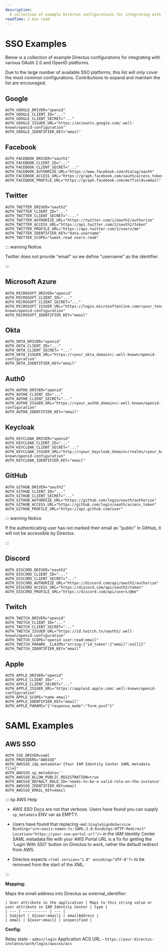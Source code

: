 ```yaml
---
description:
  A collection of example Directus configurations for integrating with various OAuth 2.0, OpenID and SAML platforms.
readTime: 2 min read
---
```


# SSO Examples

Below is a collection of example Directus configurations for integrating with various OAuth 2.0 and OpenID platforms.

Due to the large number of available SSO platforms, this list will only cover the most common configurations.
Contributions to expand and maintain the list are encouraged.

## Google

```
AUTH_GOOGLE_DRIVER="openid"
AUTH_GOOGLE_CLIENT_ID="..."
AUTH_GOOGLE_CLIENT_SECRET="..."
AUTH_GOOGLE_ISSUER_URL="https://accounts.google.com/.well-known/openid-configuration"
AUTH_GOOGLE_IDENTIFIER_KEY="email"
```

## Facebook

```
AUTH_FACEBOOK_DRIVER="oauth2"
AUTH_FACEBOOK_CLIENT_ID="..."
AUTH_FACEBOOK_CLIENT_SECRET="..."
AUTH_FACEBOOK_AUTHORIZE_URL="https://www.facebook.com/dialog/oauth"
AUTH_FACEBOOK_ACCESS_URL="https://graph.facebook.com/oauth/access_token"
AUTH_FACEBOOK_PROFILE_URL="https://graph.facebook.com/me?fields=email"
```

## Twitter

```
AUTH_TWITTER_DRIVER="oauth2"
AUTH_TWITTER_CLIENT_ID="..."
AUTH_TWITTER_CLIENT_SECRET="-..."
AUTH_TWITTER_AUTHORIZE_URL="https://twitter.com/i/oauth2/authorize"
AUTH_TWITTER_ACCESS_URL="https://api.twitter.com/2/oauth2/token"
AUTH_TWITTER_PROFILE_URL="https://api.twitter.com/2/users/me"
AUTH_TWITTER_IDENTIFIER_KEY="data.username"
AUTH_TWITTER_SCOPE="tweet.read users.read"
```

::: warning Notice

Twitter does not provide "email" so we define "username" as the identifier.

:::

## Microsoft Azure

```
AUTH_MICROSOFT_DRIVER="openid"
AUTH_MICROSOFT_CLIENT_ID="..."
AUTH_MICROSOFT_CLIENT_SECRET="..."
AUTH_MICROSOFT_ISSUER_URL="https://login.microsoftonline.com/<your_tenant_id>/v2.0/.well-known/openid-configuration"
AUTH_MICROSOFT_IDENTIFIER_KEY="email"
```

## Okta

```
AUTH_OKTA_DRIVER="openid"
AUTH_OKTA_CLIENT_ID="..."
AUTH_OKTA_CLIENT_SECRET= "..."
AUTH_OKTA_ISSUER_URL="https://<your_okta_domain>/.well-known/openid-configuration"
AUTH_OKTA_IDENTIFIER_KEY="email"
```

## Auth0

```
AUTH_AUTH0_DRIVER="openid"
AUTH_AUTH0_CLIENT_ID="..."
AUTH_AUTH0_CLIENT_SECRET="..."
AUTH_AUTH0_ISSUER_URL="https://<your_auth0_domain>/.well-known/openid-configuration"
AUTH_AUTH0_IDENTIFIER_KEY="email"
```

## Keycloak

```
AUTH_KEYCLOAK_DRIVER="openid"
AUTH_KEYCLOAK_CLIENT_ID="..."
AUTH_KEYCLOAK_CLIENT_SECRET="..."
AUTH_KEYCLOAK_ISSUER_URL="http://<your_keycloak_domain>/realms/<your_keycloak_realm>/.well-known/openid-configuration"
AUTH_KEYCLOAK_IDENTIFIER_KEY="email"
```

## GitHub

```
AUTH_GITHUB_DRIVER="oauth2"
AUTH_GITHUB_CLIENT_ID="..."
AUTH_GITHUB_CLIENT_SECRET="..."
AUTH_GITHUB_AUTHORIZE_URL="https://github.com/login/oauth/authorize"
AUTH_GITHUB_ACCESS_URL="https://github.com/login/oauth/access_token"
AUTH_GITHUB_PROFILE_URL="https://api.github.com/user"
```

::: warning Notice

If the authenticating user has not marked their email as "public" in GitHub, it will not be accessible by Directus.

:::

## Discord

```
AUTH_DISCORD_DRIVER="oauth2"
AUTH_DISCORD_CLIENT_ID="..."
AUTH_DISCORD_CLIENT_SECRET="..."
AUTH_DISCORD_AUTHORIZE_URL="https://discord.com/api/oauth2/authorize"
AUTH_DISCORD_ACCESS_URL="https://discord.com/api/oauth2/token"
AUTH_DISCORD_PROFILE_URL="https://discord.com/api/users/@me"
```

## Twitch

```
AUTH_TWITCH_DRIVER="openid"
AUTH_TWITCH_CLIENT_ID="..."
AUTH_TWITCH_CLIENT_SECRET="..."
AUTH_TWITCH_ISSUER_URL="https://id.twitch.tv/oauth2/.well-known/openid-configuration"
AUTH_TWITCH_SCOPE="openid user:read:email"
AUTH_TWITCH_PARAMS__CLAIMS="string:{"id_token":{"email":null}}"
AUTH_TWITCH_IDENTIFIER_KEY="email"
```

## Apple

```
AUTH_APPLE_DRIVER="openid"
AUTH_APPLE_CLIENT_ID="..."
AUTH_APPLE_CLIENT_SECRET="..."
AUTH_APPLE_ISSUER_URL="https://appleid.apple.com/.well-known/openid-configuration"
AUTH_APPLE_SCOPE="name email"
AUTH_APPLE_IDENTIFIER_KEY="email"
AUTH_APPLE_PARAMS="{"response_mode":"form_post"}"
```

# SAML Examples

## AWS SSO

```
AUTH_SSO_DRIVER=saml
AUTH_PROVIDERS="AWSSSO"
AUTH_AWSSSO_idp_metadata='{Your IAM Identity Center SAML metadata file}'
AUTH_AWSSSO_sp_metadata=''
AUTH_AWSSSO_ALLOW_PUBLIC_REGISTRATION=true
AUTH_AWSSSO_DEFAULT_ROLE_ID='needs-to-be-a-valid-role-on-the-instance'
AUTH_AWSSSO_IDENTIFIER_KEY=email
AUTH_AWSSSO_EMAIL_KEY=email
```
::: tip AWS Help

* AWS SSO Docs are not that verbose. Users have found you can supply `sp_metadata` ENV var as EMPTY.

* Users have found that replacing `<md:SingleSignOnService Binding="urn:oasis:names:tc:SAML:2.0:bindings:HTTP-Redirect" Location="https://your-soo-portal-url"/>` in the IAM Identity Center SAML metadata file with your AWS Portal URL is a fix for getting the 'Login With SSO' button on Directus to work, rather the default redirect from AWS.

* Directus expects `<?xml version="1.0" encoding="UTF-8"?>` to be removed from the start of the XML.


:::

**Mapping:**

Maps the email address into Directus as external_identifier:

```
| User attribute in the application | Maps to this string value or user attribute in IAM Identity Center | type |
| --- | ----------- | --- |
| Subject | ${user:email} | emailAddress |
| email | ${user:email} | unspecified |
```

**Config:**

Relay state - `admin/login`
Application ACS URL - `https://your-directus-instance/auth/login/awssso/acs` 
